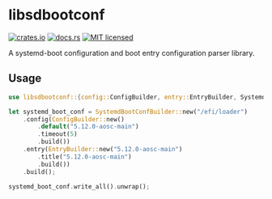 # libsdbootconf

[![crates.io](https://img.shields.io/crates/v/libsdbootconf.svg)](https://crates.io/crates/libsdbootconf)
[![docs.rs](https://docs.rs/libsdbootconf/badge.svg)](https://docs.rs/libsdbootconf/)
[![MIT licensed](https://img.shields.io/crates/l/libsdbootconf.svg)](./LICENSE)

A systemd-boot configuration and boot entry configuration parser library.

## Usage

```rust
use libsdbootconf::{config::ConfigBuilder, entry::EntryBuilder, SystemdBootConfBuilder};

let systemd_boot_conf = SystemdBootConfBuilder::new("/efi/loader")
    .config(ConfigBuilder::new()
        .default("5.12.0-aosc-main")
        .timeout(5)
        .build())
    .entry(EntryBuilder::new("5.12.0-aosc-main")
        .title("5.12.0-aosc-main")
        .build())
    .build();

systemd_boot_conf.write_all().unwrap();
```